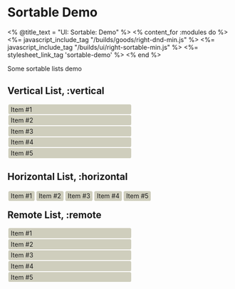 <h1>Sortable Demo</h1> <% @title_text = "UI: Sortable: Demo" %>
<% content_for :modules do %>
  <%= javascript_include_tag "/builds/goods/right-dnd-min.js"   %>
  <%= javascript_include_tag "/builds/ui/right-sortable-min.js" %>
  <%= stylesheet_link_tag    'sortable-demo'                    %>
<% end %>
<style type="text/css">
  ul.sortable {
    width: 20em;
    list-style: none;
    padding: 0;
  }
  ul.sortable li {
    cursor: move;
    background: #CFCEBD;
    padding: .2em .4em;
    margin: 2px;
    -webkit-border-radius: .24em;
    -moz-border-radius: .24em;
  }
  ul.sortable li.dragging {
    opacity: 0.6;
  }
  ul.horizontal {
    width: 30em;
    height: 1em;
  }
  ul.horizontal li {
    float: left;
  }
</style>

Some sortable lists demo

## Vertical List, :vertical

<p>
  <ul class="sortable" rel="sortable">
    <li>Item #1</li>
    <li>Item #2</li>
    <li>Item #3</li>
    <li>Item #4</li>
    <li>Item #5</li>
  </ul>
</p>

## Horizontal List, :horizontal

<p>
  <ul class="sortable horizontal" rel="sortable">
    <li>Item #1</li>
    <li>Item #2</li>
    <li>Item #3</li>
    <li>Item #4</li>
    <li>Item #5</li>
  </ul>
</p>

## Remote List, :remote

<p>
  <ul class="sortable" rel="sortable" data-sortable-options="{url: '%{id}/move.html', Xhr: {evalScripts: true}}">
    <li id="item_1">Item #1</li>
    <li id="item_2">Item #2</li>
    <li id="item_3">Item #3</li>
    <li id="item_4">Item #4</li>
    <li id="item_5">Item #5</li>
  </ul>
</p>
<p>
  <div id="moving-status"></div>
</p>
